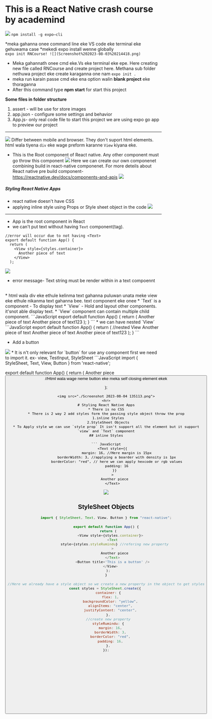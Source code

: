 # This is a React Native crash course by academind
    
![](Screenshot%202023-08-03%20213808.png)
`npm install -g expo—cli`

*meka gahanna onee command line eke VS code eke terminal eke gehuwama case
*mekedi expo install wenne globally
<br>
`expo init RNCourse!
![](Screenshot%202023-08-03%20214418.png)`


* Meka gahannath onee cmd eke.Vs eke terminal eke epe. Here creating new file called RNCourse and create project here. Methana sub folder nethuwa project eke create karaganna one nam `expo init .`
* meka run karain passe cmd eke ena option walin **blank project** eke thoraganna
* After this command type <b>npm start</b> for start this project

**Some files in folder structure**
1. assert - will be use for store images
2. app.json - configure some settings and behavior
3. App.js- only real code file to start this project
we are using expo go app to preview our project
---

![](Screenshot%202023-08-04%20120948.png)
Differ between mobile and browser. They don't suport html elements. html wala tiyena `div` eke wage preform karanne `View` kiyana eke.
 
* This is the Root component of React native. Any other component must go throw this component
![](Screenshot%202023-08-04%20114758.png)
Here we can create our own componenet combining build in react-native componenet. For more deteils about React native pre build component- https://reactnative.dev/docs/components-and-apis
![](Screenshot%202023-08-04%20105959.png)


##### Styling React Native Apps
* react native doesn't have CSS
* applying inline style using Props or Style sheet object in the code
![](Screenshot%202023-08-04%20120027.png)  

<hr>

* App is the root component in React
* we can't put text without having `Text` component(tag).
```Jsx
//error will occur due to not having <Text>
export default function App() {
  return (
    <View style={styles.container}>
      Another piece of text
    </View>
  );
```
<img src="./Screenshot 2023-08-04 121742.png"> 

* error message- Text string must be render within in a text compoennt
<br> 
* html wala div eke ethule kelinma text gahanna puluwan unata meke view eke ethule nikanma text gahanna bee. text component eke onee
* `Text` is a component - To display text
* `View` - Hold and layout other components. it'snot able display text.
* `View` component can contain multiple child component.
```JavaScript
 export default function App() {
  return (
    <View style={styles.container}>
      <Text>Another piece of text</Text>
      <Text>Another piece of text123</Text>
      <StatusBar style="auto" />
    </View>
  );
}
```
* we can have nested `View`
```JavaScript
export default function App() {
  return (
    <View style={styles.container}>
      <View>                            //nested View
      <Text>Another piece of text</Text>
      </View>
      <Text>Another piece of text</Text>
      <Text>Another piece of text123</Text>
      <StatusBar style="auto" />
    </View>
  );
}
```

* Add a button
<img src="./Screenshot 2023-08-04 125454.png">
* It is n't only relevant for `button` for use any component first we need to import it. ex- view, TestInput, StyleSheet
```JavaScript
import { StyleSheet, Text, View, Button } from 'react-native';

export default function App() {
  return (
    <View style={styles.container}>
      <Text>Another piece</Text>
      <Button title='This is a button'/>  //Html wala wage neme button eke meka self closing element ekek
    </View>
    
  );
```
<img src="./Screenshot 2023-08-04 135113.png">
<hr>
# Styling React Native Apps
* There is no CSS
* There is 2 way 2 add styles form the passing style object throw the prop
  1.inline Styles
  2.StyleSheet Objects
* To Apply style we can use `style prop` It isn't support all the element but it support `view` and `Text` component
## inline Styles

``` JavaScript
      <Text style={{
          margin: 16, //Here margin is 15px
          borderWidth: 3, //applying a boarder with density is 1px
          borderColor: "red", // here we can apply hexcode or rgb values
          padding: 16
        }}
      >
        Another piece
      </Text>
  ````
  <img src="./Screenshot 2023-08-04 135606.png">

## StyleSheet Objects


```JavaScript
import { StyleSheet, Text, View, Button } from "react-native";

export default function App() {
  return (
    <View style={styles.container}>
      <Text
        style={styles.styleRumindu} //refering new property
      >
        Another piece
      </Text>
      <Button title='This is a button' />
    </View>
  );
}

//Here we already have a style object so we create a new property in the object to get styles
const styles = StyleSheet.create({ 
  container: {
    flex: 1,
    backgroundColor: "yellow",
    alignItems: "center",
    justifyContent: "center",
  },
  //create new property
  styleRumindu: {
    margin: 16,
    borderWidth: 3,
    borderColor: "red",
    padding: 16,
  },
});














